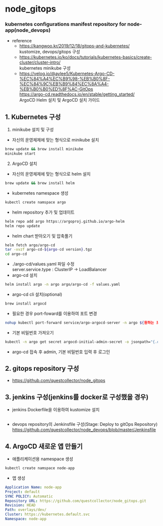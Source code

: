 # node_gitops
### kubernetes configurations manifest repository for node-app(node_devops)
- reference
  - https://kangwoo.kr/2019/12/18/gitops-and-kubernetes/ 
    <br>kustomize, devops/gitops 구성
  - https://kubernetes.io/ko/docs/tutorials/kubernetes-basics/create-cluster/cluster-intro/
    <br>kubernetes minikube 구성
  - https://velog.io/@aylee5/Kubernetes-Argo-CD-%EC%84%A4%EC%B9%98-%EB%B0%8F-%EC%84%9C%EB%B9%84%EC%8A%A4-%EB%B0%B0%ED%8F%AC-GitOps
    <br>https://argo-cd.readthedocs.io/en/stable/getting_started/
    <br>ArgoCD Helm 설치 및 ArgoCD 설치 가이드

## 1. Kubernetes 구성
1) minikube 설치 및 구성
  - 자신의 운영체제에 맞는 형식으로 minikube 설치
  ``` sh
  brew update && brew install minikube
  minikube start
  ```
2) ArgoCD 설치
  - 자신의 운영체제에 맞는 형식으로 helm 설치
  ``` sh
  brew update && brew install helm
  ```
  - kubernetes namespace 생성
  ``` sh
  kubectl create namspace argo
  ```
  - helm repository 추가 및 업데이트
  ``` sh
  helm repo add argo https://argoproj.github.io/argo-helm
  helm repo update
  ```
  - helm chart 받아오기 및 압축풀기
  ``` sh
  helm fetch argo/argo-cd
  tar -xvzf argo-cd-${argo-cd version}.tgz
  cd argo-cd
  ```
  - ./argo-cd/values.yaml 파일 수정
    <br> server.service.type : ClusterIP -> LoadBalancer
  - argo-cd 설치
  ``` sh
  helm install argo -n argo argo/argo-cd -f values.yaml
  ```
  - argo-cd cli 설치(optional)
  ``` sh
  brew install argocd
  ```
  - 필요한 경우 port-foward를 이용하여 포트 변경
  ``` sh
  nohup kubectl port-forward service/argo-argocd-server -n argo ${원하는 포트}:${argo-argocd-server port(ex 443)} &
  ```
  - 기본 비밀번호 가져오기
  ``` sh
  kubectl -n argo get secret argocd-initial-admin-secret -o jsonpath="{.data.password}" | base64 -d && echo
  ```
  - argo-cd 접속 후 admin, 기본 비밀번호 입력 후 로그인
  
## 2. gitops repository 구성
  - https://github.com/questcollector/node_gitops

## 3. jenkins 구성(jenkins를 docker로 구성했을 경우)
  - jenkins Dockerfile을 이용하여 kustomize 설치
  ``` Dockerfile
  ```
  - devops repository의 Jenkinsfile 구성(Stage: Deploy to gitOps Repository)
  <br> https://github.com/questcollector/node_devops/blob/master/Jenkinsfile

## 4. ArgoCD 새로운 앱 만들기
  - 애플리케이션용 namespace 생성
  ``` sh
  kubectl create namspace node-app
  ```
  - 앱 생성
  ``` yaml
  Application Name: node-app
  Project: default
  SYNC POLICY: Automatic
  Repository URL: https://github.com/questcollector/node_gitops.git
  Revision: HEAD
  Path: overlays/dev/
  Cluster: https://kubernetes.default.svc
  Namespace: node-app
  ```
